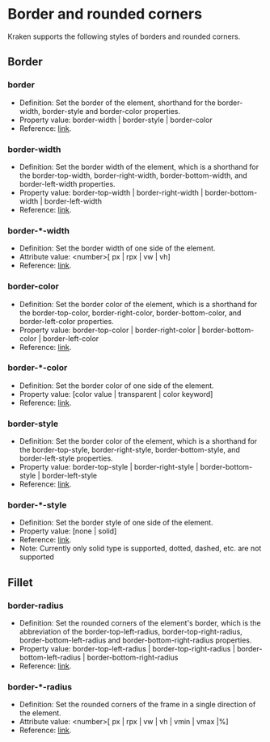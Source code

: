 # Border and rounded corners

Kraken supports the following styles of borders and rounded corners.

## Border

### border

- Definition: Set the border of the element, shorthand for the border-width, border-style and border-color properties.
- Property value: border-width | border-style | border-color
- Reference: [link](https://developer.mozilla.org/zh-CN/docs/Web/CSS/border).

### border-width

- Definition: Set the border width of the element, which is a shorthand for the border-top-width, border-right-width, border-bottom-width, and border-left-width properties.
- Property value: border-top-width | border-right-width | border-bottom-width | border-left-width
- Reference: [link](https://developer.mozilla.org/zh-CN/docs/Web/CSS/border-width).

### border-\*-width

- Definition: Set the border width of one side of the element.
- Attribute value: \<number>[ px | rpx | vw | vh]
- Reference: [link](https://developer.mozilla.org/zh-CN/docs/Web/CSS/border-width).

### border-color

- Definition: Set the border color of the element, which is a shorthand for the border-top-color, border-right-color, border-bottom-color, and border-left-color properties.
- Property value: border-top-color | border-right-color | border-bottom-color | border-left-color
- Reference: [link](https://developer.mozilla.org/zh-CN/docs/Web/CSS/border-color).

### border-\*-color

- Definition: Set the border color of one side of the element.
- Property value: [color value | transparent | color keyword]
- Reference: [link](https://developer.mozilla.org/zh-CN/docs/Web/CSS/border-color).

### border-style

- Definition: Set the border color of the element, which is a shorthand for the border-top-style, border-right-style, border-bottom-style, and border-left-style properties.
- Property value: border-top-style | border-right-style | border-bottom-style | border-left-style
- Reference: [link](https://developer.mozilla.org/zh-CN/docs/Web/CSS/border-style).

### border-\*-style

- Definition: Set the border style of one side of the element.
- Property value: [none | solid]
- Reference: [link](https://developer.mozilla.org/zh-CN/docs/Web/CSS/border-style).
- Note: Currently only solid type is supported, dotted, dashed, etc. are not supported

## Fillet

### border-radius

- Definition: Set the rounded corners of the element's border, which is the abbreviation of the border-top-left-radius, border-top-right-radius, border-bottom-left-radius and border-bottom-right-radius properties.
- Property value: border-top-left-radius | border-top-right-radius | border-bottom-left-radius | border-bottom-right-radius
- Reference: [link](https://developer.mozilla.org/zh-CN/docs/Web/CSS/border-radius).

### border-\*-radius

- Definition: Set the rounded corners of the frame in a single direction of the element.
- Attribute value: \<number>[ px | rpx | vw | vh | vmin | vmax |%]
- Reference: [link](https://developer.mozilla.org/zh-CN/docs/Web/CSS/border-radius).
